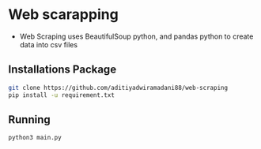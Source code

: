 # Web scarapping
- Web Scraping uses BeautifulSoup python, and pandas python to create data into csv files

## Installations Package 
```sh
git clone https://github.com/aditiyadwiramadani88/web-scraping
pip install -u requirement.txt

```
## Running 

```sh
python3 main.py
```
